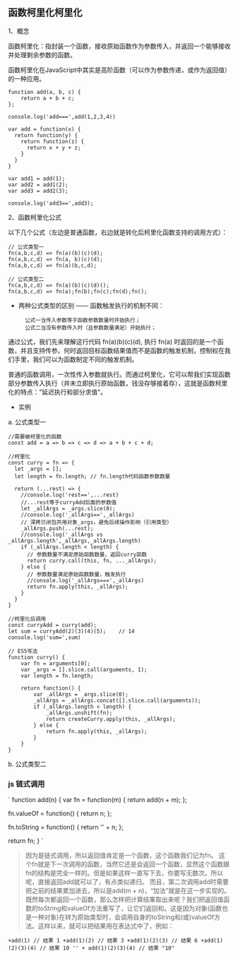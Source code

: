 ## 函数柯里化柯里化

1、概念

函数柯里化：指封装一个函数，接收原始函数作为参数传入，并返回一个能够接收并处理剩余参数的函数。

函数柯里化在JavaScript中其实是高阶函数（可以作为参数传递，或作为返回值）的一种应用。

    function add(a, b, c) {
        return a + b + c;
    };

    console.log('add===',add(1,2,3,4))

    var add = function(x) {
      return function(y) {
        return function(z) {
          return x + y + z;
        }
      }
    }

    var add1 = add(1);
    var add2 = add1(2);
    var add3 = add2(3);

    console.log('add3==',add3);

2、函数柯里化公式

以下几个公式（左边是普通函数，右边就是转化后柯里化函数支持的调用方式）：

    // 公式类型一
    fn(a,b,c,d) => fn(a)(b)(c)(d);
    fn(a,b,c,d) => fn(a, b)(c)(d);
    fn(a,b,c,d) => fn(a)(b,c,d);

    // 公式类型二
    fn(a,b,c,d) => fn(a)(b)(c)(d)();
    fn(a,b,c,d) => fn(a);fn(b);fn(c);fn(d);fn();

- 两种公式类型的区别 —— 函数触发执行的机制不同：

        公式一当传入参数等于函数参数数量时开始执行；
        公式二当没有参数传入时（且参数数量满足）开始执行；

通过公式，我们先来理解这行代码 fn(a)(b)(c)(d), 执行 fn(a) 时返回的是一个函数，并且支持传参。何时返回目标函数结果值而不是函数的触发机制，控制权在我们手里，我们可以为函数制定不同的触发机制。

普通的函数调用，一次性传入参数就执行。而通过柯里化，它可以帮我们实现函数部分参数传入执行（并未立即执行原始函数，钱没存够接着存），这就是函数柯里化的特点："延迟执行和部分求值"。

- 实例

a. 公式类型一

    //需要被柯里化的函数
    const add = a => b => c => d => a + b + c + d;

    //柯里化
    const curry = fn => {
      let _args = [];
      let length = fn.length; // fn.length代码函数参数数量

      return (...rest) => {
        //console.log('rest==',...rest)
        //...rest等于curryAdd后面的参数值
        let _allArgs = _args.slice(0);  
        //console.log('_allArgs==',_allArgs)
        // 深拷贝闭包共用对象_args，避免后续操作影响（引用类型）
        _allArgs.push(...rest);
        //console.log('_allArgs vs _allArgs.length',_allArgs,_allArgs.length)
        if (_allArgs.length < length) {
          // 参数数量不满足原始函数数量，返回curry函数
          return curry.call(this, fn, ..._allArgs);
        } else {
          // 参数数量满足原始函数数量，触发执行
          //console.log('_allArgs===',_allArgs)
          return fn.apply(this, _allArgs);
        }
      }
    }

    //柯里化后调用
    const curryAdd = curry(add);
    let sum = curryAdd(2)(3)(4)(5);    // 14
    console.log('sum=',sum) 

    // ES5写法
    function curry() {
        var fn = arguments[0];
        var _args = [].slice.call(arguments, 1);
        var length = fn.length;

        return function() {
            var _allArgs = _args.slice(0);
            _allArgs = _allArgs.concat([].slice.call(arguments));
            if (_allArgs.length < length) {
                _allArgs.unshift(fn);
                return createCurry.apply(this, _allArgs);
            } else {
                return fn.apply(this, _allArgs);
            }
        }
    }

b. 公式类型二











### js 链式调用
`
function add(n) {
  var fn = function(m) {
    return add(n + m);
  };

  fn.valueOf = function() {
    return n;
  };

  fn.toString = function() {
    return '' + n;
  };

  return fn;
}
`

>因为是链式调用，所以返回值肯定是一个函数，这个函数我们记为fn。
这个fn就是下一次调用的函数，当然它还是会返回一个函数，显然这个函数跟fn的结构是完全一样的。但是如果这样一直写下去，你要写无数次。所以呢，直接返回add就可以了，有点类似递归。
而且，第二次调用add时需要把之前的结果累加进去，所以是add(m + n)，“加法”就是在这一步实现的。
既然每次都返回一个函数，那么怎样把计算结果取出来呢？我们把返回值函数的toString和valueOf方法重写了，让它们返回和。这是因为对象(函数也是一种对象)在转为原始类型时，会调用自身的toString和(或)valueOf方法。这样以来，就可以把结果用在表达式中了，例如：

`
+add(1) // 结果 1
+add(1)(2) // 结果 3
+add(1)(2)(3) // 结果 6
+add(1)(2)(3)(4) // 结果 10
'' + add(1)(2)(3)(4) // 结果 "10"
`

